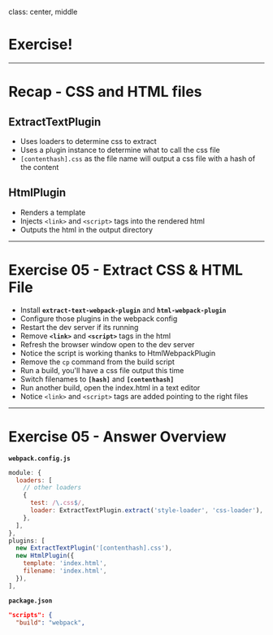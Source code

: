 class: center, middle

# Exercise!

---

# Recap - CSS and HTML files

## ExtractTextPlugin

- Uses loaders to determine css to extract
- Uses a plugin instance to determine what to call the css file
- `[contenthash].css` as the file name will output a css file with a hash of the content

## HtmlPlugin

- Renders a template
- Injects `<link>` and `<script>` tags into the rendered html
- Outputs the html in the output directory

---

# Exercise 05 - Extract CSS & HTML File

- Install **`extract-text-webpack-plugin`** and **`html-webpack-plugin`**
- Configure those plugins in the webpack config
- Restart the dev server if its running
- Remove **`<link>`** and **`<script>`** tags in the html
- Refresh the browser window open to the dev server
- Notice the script is working thanks to HtmlWebpackPlugin
- Remove the `cp` command from the build script
- Run a build, you'll have a css file output this time
- Switch filenames to **`[hash]`** and **`[contenthash]`**
- Run another build, open the index.html in a text editor
- Notice `<link>` and `<script>` tags are added pointing to the right files

---

# Exercise 05 - Answer Overview

**`webpack.config.js`**

```js
module: {
  loaders: [
    // other loaders
    {
      test: /\.css$/,
      loader: ExtractTextPlugin.extract('style-loader', 'css-loader'),
    },
  ],
},
plugins: [
  new ExtractTextPlugin('[contenthash].css'),
  new HtmlPlugin({
    template: 'index.html',
    filename: 'index.html',
  }),
],
```

**`package.json`**

```json
"scripts": {
  "build": "webpack",
```
